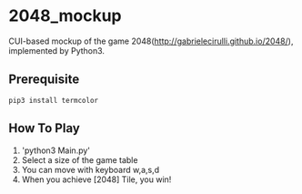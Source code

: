# 2048_mockup
CUI-based mockup of the game 2048(http://gabrielecirulli.github.io/2048/), implemented by Python3.

## Prerequisite


`pip3 install termcolor`


## How To Play

1. 'python3 Main.py'
2. Select a size of the game table
3. You can move with keyboard w,a,s,d
4. When you achieve [2048] Tile, you win!
